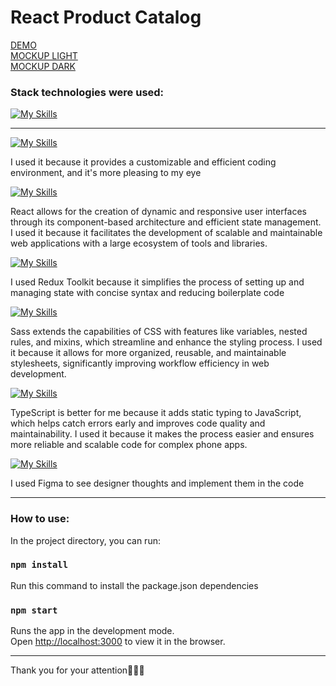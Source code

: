 # React Product Catalog

[DEMO](https://katsubodmytro.github.io/phone-catalog/)<br/>
[MOCKUP LIGHT](https://www.figma.com/file/T5ttF21UnT6RRmCQQaZc6L/Phone-catalog-(V2)-Original)<br/>
[MOCKUP DARK](https://www.figma.com/file/BUusqCIMAWALqfBahnyIiH/Phone-catalog-(V2)-Original-Dark)

### Stack technologies were used:

[![My Skills](https://skillicons.dev/icons?i=vscode,react,redux,sass,ts,figma&perline=6)](https://skillicons.dev)

---

[![My Skills](https://skillicons.dev/icons?i=vscode)](https://skillicons.dev)
<p>I used it because it provides a customizable and efficient coding environment, and it's more pleasing to my eye</p>

[![My Skills](https://skillicons.dev/icons?i=react)](https://skillicons.dev)
<p>React allows for the creation of dynamic and responsive user interfaces through its component-based architecture and efficient state management. I used it because it facilitates the development of scalable and maintainable web applications with a large ecosystem of tools and libraries.</p>

[![My Skills](https://skillicons.dev/icons?i=redux)](https://skillicons.dev)
<p>I used Redux Toolkit because it simplifies the process of setting up and managing state with concise syntax and reducing boilerplate code</p>

[![My Skills](https://skillicons.dev/icons?i=sass)](https://skillicons.dev)
<p>Sass extends the capabilities of CSS with features like variables, nested rules, and mixins, which streamline and enhance the styling process. I used it because it allows for more organized, reusable, and maintainable stylesheets, significantly improving workflow efficiency in web development.</p>

[![My Skills](https://skillicons.dev/icons?i=ts)](https://skillicons.dev)
<p>TypeScript is better for me because it adds static typing to JavaScript, which helps catch errors early and improves code quality and maintainability. I used it because it makes the process easier and ensures more reliable and scalable code for complex phone apps.</p>

[![My Skills](https://skillicons.dev/icons?i=figma)](https://skillicons.dev)
<p>I used Figma to see designer thoughts and implement them in the code</p>

---

### How to use:


In the project directory, you can run:

### `npm install`
Run this command to install the package.json dependencies

### `npm start`

Runs the app in the development mode.\
Open [http://localhost:3000](http://localhost:3000) to view it in the browser.

---

Thank you for your attention🥰🥰🥰
